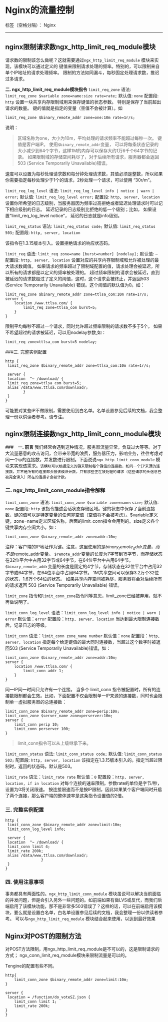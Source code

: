 ﻿# Nginx的流量控制

标签（空格分隔）： Nginx

---

## nginx限制请求数ngx_http_limit_req_module模块

请求数的限制该怎么做呢？这就需要通过`ngx_http_limit_req_module` 模块来实现，该模块可以通过定义的 键值来限制请求处理的频率。特别的，可以限制来自单个IP地址的请求处理频率。 限制的方法如同漏斗，每秒固定处理请求数，推迟过多请求。

**二. ngx_http_limit_req_module模块指令**
`limit_req_zone`
语法: `limit_req_zone $variable zone=name:size rate=rate;`
默认值: `none`
配置段: `http`
设置一块共享内存限制域用来保存键值的状态参数。 特别是保存了当前超出请求的数量。 键的值就是指定的变量（空值不会被计算）。如

    limit_req_zone $binary_remote_addr zone=one:10m rate=1r/s;

说明：
> 区域名称为one，大小为10m，平均处理的请求频率不能超过每秒一次。
键值是客户端IP。
使用`$binary_remote_addr`变量， 可以将每条状态记录的大小减少到64个字节，这样1M的内存可以保存大约1万6千个64字节的记录。
如果限制域的存储空间耗尽了，对于后续所有请求，服务器都会返回 503 (Service Temporarily Unavailable)错误。

速度可以设置为每秒处理请求数和每分钟处理请求数，其值必须是整数，所以如果你需要指定每秒处理少于1个的请求，2秒处理一个请求，可以使用 “30r/m”。

`limit_req_log_level`
语法: `limit_req_log_level info | notice | warn | error;`
默认值: `limit_req_log_level error;`
配置段: `http, server, location`
设置你所希望的日志级别，当服务器因为频率过高拒绝或者延迟处理请求时可以记下相应级别的日志。 延迟记录的日志级别比拒绝的低一个级别；比如， 如果设置“limit_req_log_level notice”， 延迟的日志就是info级别。

`limit_req_status`
语法: `limit_req_status code;`
默认值: `limit_req_status 503;`
配置段: `http, server, location`

该指令在1.3.15版本引入。设置拒绝请求的响应状态码。

`limit_req`
语法: `limit_req zone=name [burst=number] [nodelay];`
默认值: `—`
配置段: `http, server, location`
设置对应的共享内存限制域和允许被处理的最大请求数阈值。 如果请求的频率超过了限制域配置的值，请求处理会被延迟，所以所有的请求都是以定义的频率被处理的。 超过频率限制的请求会被延迟，直到被延迟的请求数超过了定义的阈值，这时，这个请求会被终止，并返回503 (Service Temporarily Unavailable) 错误。这个阈值的默认值为0。如：

    limit_req_zone $binary_remote_addr zone=ttlsa_com:10m rate=1r/s;
    server {
        location /www.ttlsa.com/ {
            limit_req zone=ttlsa_com burst=5;
        }
    }

限制平均每秒不超过一个请求，同时允许超过频率限制的请求数不多于5个。
如果不希望超过的请求被延迟，可以用nodelay参数,如：

    limit_req zone=ttlsa_com burst=5 nodelay;

###三. 完整实例配置
```
http {
 limit_req_zone $binary_remote_addr zone=ttlsa_com:10m rate=1r/s;
 
 server {
 location  ^~ /download/ {  
 limit_req zone=ttlsa_com burst=5;
 alias /data/www.ttlsa.com/download/;
        }
 }
}
```
可能要对某些IP不做限制，需要使用到白名单。名单设置参见后续的文档，我会整理一份以供读者参考。请专注。

## nginx限制连接数ngx_http_limit_conn_module模块

###　**一. 前言**
我们经常会遇到这种情况，服务器流量异常，负载过大等等。对于大流量恶意的攻击访问，会带来带宽的浪费，服务器压力，影响业务，往往考虑对同一个ip的连接数，并发数进行限制。下面说说`ngx_http_limit_conn_module` 模块来实现该需求。`该模块可以根据定义的键来限制每个键值的连接数，如同一个IP来源的连接数。并不是所有的连接都会被该模块计数，只有那些正在被处理的请求（这些请求的头信息已被完全读入）所在的连接才会被计数。`

### 二. ngx_http_limit_conn_module指令解释

`limit_conn_zone`
语法: `limit_conn_zone $variable zone=name:size;`
默认值: `none`
配置段: `http`
该指令描述会话状态存储区域。键的状态中保存了当前连接数，键的值可以是特定变量的任何非空值（空值将不会被考虑）。$variable定义键，zone=name定义区域名称，后面的limit_conn指令会用到的。size定义各个键共享内存空间大小。如：

    limit_conn_zone $binary_remote_addr zone=addr:10m;

注释：客户端的IP地址作为键。注意，这里使用的是$binary_remote_addr变量，而不是$remote_addr变量。
`$remote_addr`变量的长度为7字节到15字节，而存储状态在32位平台中占用32字节或64字节，在64位平台中占用64字节。
`$binary_remote_addr`变量的长度是固定的4字节，存储状态在32位平台中占用32字节或64字节，在64位平台中占用64字节。
1M共享空间可以保存3.2万个32位的状态，1.6万个64位的状态。
如果共享内存空间被耗尽，服务器将会对后续所有的请求返回 503 (Service Temporarily Unavailable) 错误。

`limit_zone` 指令和`limit_conn_zone`指令同等意思，limit_zone已经被弃用，就不再做说明了。

`limit_conn_log_level`
语法：`limit_conn_log_level info | notice | warn | error`
默认值：`error`
配置段：`http, server, location`
当达到最大限制连接数后，记录日志的等级。

`limit_conn`
语法：`limit_conn zone_name number`
默认值：`none`
配置段：`http, server, location`
指定每个给定键值的最大同时连接数，当超过这个数字时被返回503 (Service Temporarily Unavailable)错误。如：

```
limit_conn_zone $binary_remote_addr zone=addr:10m;
server {
    location /www.ttlsa.com/ {
        limit_conn addr 1;
    }
}
```
同一IP同一时间只允许有一个连接。
当多个 limit_conn 指令被配置时，所有的连接数限制都会生效。比如，下面配置不仅会限制单一IP来源的连接数，同时也会限制单一虚拟服务器的总连接数：
```
limit_conn_zone $binary_remote_addr zone=perip:10m;
limit_conn_zone $server_name zone=perserver:10m;
server {
    limit_conn perip 10;
    limit_conn perserver 100;
}
```
> limit_conn指令可以从上级继承下来。

`limit_conn_status`
语法: `limit_conn_status code;`
默认值: `limit_conn_status 503;`
配置段: `http, server, location`
该指定在1.3.15版本引入的。指定当超过限制时，返回的状态码。默认是503。

`limit_rate`
语法：`limit_rate rate`
默认值：`0`
配置段：`http, server, location, if in location`
对每个连接的速率限制。参数rate的单位是字节/秒，设置为0将关闭限速。 按连接限速而不是按IP限制，因此如果某个客户端同时开启了两个连接，那么客户端的整体速率是这条指令设置值的2倍。


### 三. 完整实例配置
```
http {
 limit_conn_zone $binary_remote_addr zone=limit:10m;
 limit_conn_log_level info;
 
 server {
 location  ^~ /download/ {  
 limit_conn limit 4;
 limit_rate 200k;
 alias /data/www.ttlsa.com/download/;
                }
 }
}
```
### 四. 使用注意事项
事务都具有两面性的。`ngx_http_limit_conn_module` 模块虽说可以解决当前面临的并发问题，但是会引入另外一些问题的。如前端如果有做LVS或反代，而我们后端启用了该模块功能，那不是非常多503错误了？这样的话，可以在前端启用该模块，要么就是设置白名单，白名单设置参见后续的文档，我会整理一份以供读者参考。
可以与`ngx_http_limit_req_module` 模块结合起来使用，以达到最好效果


## Nginx对POST的限制方法

对POST方法限制，用ngx_http_limit_req_module是不可以的，这是限制请求的方式；
ngx_conn_limit_req_module模块来限制流量是可以的。

Tengine的配置有些不同。

```
http{
    limit_conn_zone $binary_remote_addr zone=limit:10m;
}

server {
 location = /function/do_voteSZ.json {
    limit_conn limit 1;
    limit_rate 200k;
}
}
```